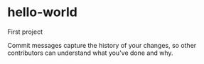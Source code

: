 # hello-world
First project

Commit messages capture the history of your changes, so other contributors can understand what you've done and why.
